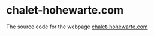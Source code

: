 # chalet-hohewarte.com

The source code for the webpage [chalet-hohewarte.com](https://chalet-hohewarte.com)
